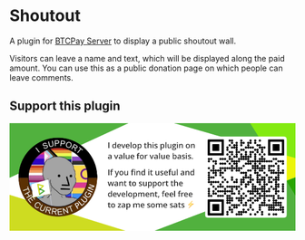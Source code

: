 # Shoutout

A plugin for [BTCPay Server](https://github.com/btcpayserver) to display a public shoutout wall.

Visitors can leave a name and text, which will be displayed along the paid amount.
You can use this as a public donation page on which people can leave comments.

## Support this plugin

[![Support this plugin](./docs/img/support.png)](lightning:LNURL1DP68GURN8GHJ7AMPD3KX2AR0VEEKZAR0WD5XJTNRDAKJ7TNHV4KXCTTTDEHHWM30D3H82UNVWQHKXUN0WAJX2ER9V9E8G6PN8QSKVTEZ)
